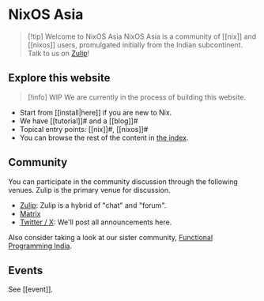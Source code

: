 # NixOS Asia

> [!tip] Welcome to NixOS Asia
> NixOS Asia is a community of [[nix]] and [[nixos]] users, promulgated initially from the Indian subcontinent. Talk to us on [Zulip](https://nixos.zulipchat.com/)!

## Explore this website

<!--

NOTE to editors:

Here, you must establish `[[..]]#` style folgezettel links which will shape our
sidebar navigation.

-->

> [!info] WIP
> We are currently in the process of  building this website.

- Start from [[install|here]] if you are new to Nix. 
- We have [[tutorial]]# and a [[blog]]#
- Topical entry points: [[nix]]#, [[nixos]]#
- You can browse the rest of the content  in [the index](-/all).

## Community

You can participate in the community discussion through the following venues. Zulip is the primary venue for discussion.

- [Zulip](https://nixos.zulipchat.com/): Zulip is a hybrid of "chat" and "forum".
- [Matrix](https://matrix.to/#/#nixos-asia:matrix.org)
- [Twitter / X](https://twitter.com/nixos_asia): We'll post all announcements here.

Also consider taking a look at our sister community, [Functional Programming India](https://functionalprogramming.in/).

## Events

See [[event]].
